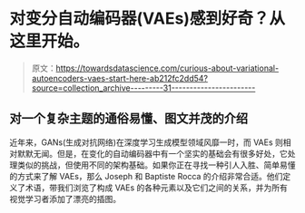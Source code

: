 # 对变分自动编码器(VAEs)感到好奇？从这里开始。

> 原文：<https://towardsdatascience.com/curious-about-variational-autoencoders-vaes-start-here-ab212fc2dd54?source=collection_archive---------31----------------------->

## 对一个复杂主题的通俗易懂、图文并茂的介绍

近年来，GANs(生成对抗网络)在深度学习生成模型领域风靡一时，而 VAEs 则相对默默无闻。但是，在变化的自动编码器中有一个坚实的基础会有很多好处，它处理类似的挑战，但使用不同的架构基础。如果你正在寻找一种引人入胜、简单易懂的方式来了解 VAEs，那么 Joseph 和 Baptiste Rocca 的介绍非常合适。他们定义了术语，带我们浏览了构成 VAEs 的各种元素以及它们之间的关系，并为所有视觉学习者添加了漂亮的插图。

</understanding-variational-autoencoders-vaes-f70510919f73> 